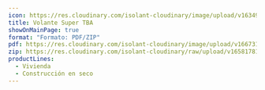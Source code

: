 ```yaml
---
icon: https://res.cloudinary.com/isolant-cloudinary/image/upload/v1634905858/website-2021/downloads/file.svg
title: Volante Super TBA
showOnMainPage: true
format: "Formato: PDF/ZIP"
pdf: https://res.cloudinary.com/isolant-cloudinary/image/upload/v1667315903/website-2021/downloads/volante_super_tba.ai
zip: https://res.cloudinary.com/isolant-cloudinary/raw/upload/v1658178103/website-2021/downloads/volante_super_tba_zip.zip
productLines:
  - Vivienda
  - Construcción en seco
---
```

